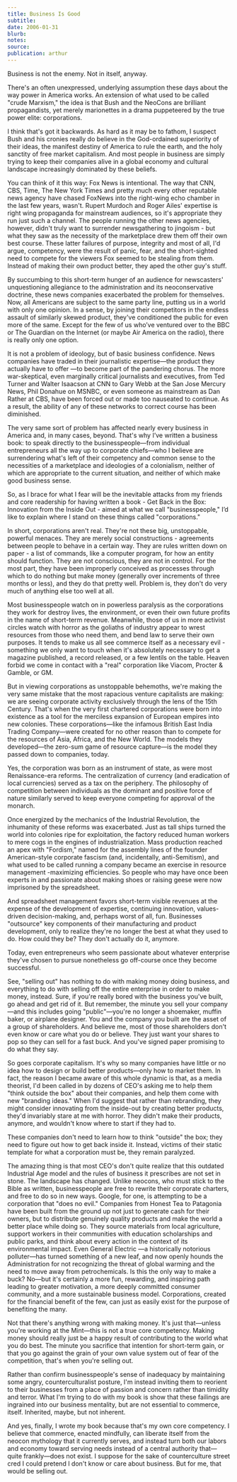 ```yaml
---
title: Business Is Good
subtitle:
date: 2006-01-31
blurb:
notes:
source:
publication: arthur
---
```


Business is not the enemy. Not in itself, anyway.

There's an often unexpressed, underlying assumption these days about the way power in America works. An extension of what used to be called "crude Marxism," the idea is that Bush and the NeoCons are brilliant propagandists, yet merely marionettes in a drama puppeteered by the true power elite: corporations.

I think that's got it backwards. As hard as it may be to fathom, I suspect Bush and his cronies really do believe in the God-ordained superiority of their ideas, the manifest destiny of America to rule the earth, and the holy sanctity of free market capitalism. And most people in business are simply trying to keep their companies alive in a global economy and cultural landscape increasingly dominated by these beliefs.

You can think of it this way: Fox News is intentional. The way that CNN, CBS, Time, The New York Times and pretty much every other reputable news agency have chased FoxNews into the right-wing echo chamber in the last few years, wasn't. Rupert Murdoch and Roger Ailes' expertise is right wing propaganda for mainstream audiences, so it's appropriate they run just such a channel. The people running the other news agencies, however, didn't truly want to surrender newsgathering to jingoism - but what they saw as the necessity of the marketplace drew them off their own best course. These latter failures of purpose, integrity and most of all, I'd argue, competency, were the result of panic, fear, and the short-sighted need to compete for the viewers Fox seemed to be stealing from them. Instead of making their own product better, they aped the other guy's stuff.

By succumbing to this short-term hunger of an audience for newscasters' unquestioning allegiance to the administration and its neoconservative doctrine, these news companies exacerbated the problem for themselves. Now, all Americans are subject to the same party line, putting us in a world with only one opinion. In a sense, by joining their competitors in the endless assault of similarly skewed product, they've conditioned the public for even more of the same. Except for the few of us who’ve ventured over to the BBC or The Guardian on the Internet (or maybe Air America on the radio), there is really only one option.

It is not a problem of ideology, but of basic business confidence. News companies have traded in their journalistic expertise—the product they actually have to offer —to become part of the pandering chorus. The more war-skeptical, even marginally critical journalists and executives, from Ted Turner and Walter Isaacson at CNN to Gary Webb at the San Jose Mercury News, Phil Donahue on MSNBC, or even someone as mainstream as Dan Rather at CBS, have been forced out or made too nauseated to continue. As a result, the ability of any of these networks to correct course has been diminished.

The very same sort of problem has affected nearly every business in America and, in many cases, beyond. That's why I’ve written a business book: to speak directly to the businesspeople—from individual entrepreneurs all the way up to corporate chiefs—who I believe are surrendering what's left of their competency and common sense to the necessities of a marketplace and ideologies of a colonialism, neither of which are appropriate to the current situation, and neither of which make good business sense.

So, as I brace for what I fear will be the inevitable attacks from my friends and core readership for having written a book - Get Back in the Box: Innovation from the Inside Out - aimed at what we call "businesspeople," I’d like to explain where I stand on these things called "corporations."

In short, corporations aren't real. They're not these big, unstoppable, powerful menaces. They are merely social constructions - agreements between people to behave in a certain way. They are rules written down on paper - a list of commands, like a computer program, for how an entity should function. They are not conscious, they are not in control. For the most part, they have been improperly conceived as processes through which to do nothing but make money (generally over increments of three months or less), and they do that pretty well. Problem is, they don't do very much of anything else too well at all.

Most businesspeople watch on in powerless paralysis as the corporations they work for destroy lives, the environment, or even their own future profits in the name of short-term revenue. Meanwhile, those of us in more activist circles watch with horror as the goliaths of industry appear to wrest resources from those who need them, and bend law to serve their own purposes. It tends to make us all see commerce itself as a necessary evil - something we only want to touch when it's absolutely necessary to get a magazine published, a record released, or a few lentils on the table. Heaven forbid we come in contact with a "real" corporation like Viacom, Procter & Gamble, or GM.

But in viewing corporations as unstoppable behemoths, we're making the very same mistake that the most rapacious venture capitalists are making: we are seeing corporate activity exclusively through the lens of the 15th Century. That's when the very first chartered corporations were born into existence as a tool for the merciless expansion of European empires into new colonies. These corporations—like the infamous British East India Trading Company—were created for no other reason than to compete for the resources of Asia, Africa, and the New World. The models they developed—the zero-sum game of resource capture—is the model they passed down to companies, today.

Yes, the corporation was born as an instrument of state, as were most Renaissance-era reforms. The centralization of currency (and eradication of local currencies) served as a tax on the periphery. The philosophy of competition between individuals as the dominant and positive force of nature similarly served to keep everyone competing for approval of the monarch.

Once energized by the mechanics of the Industrial Revolution, the inhumanity of these reforms was exacerbated. Just as tall ships turned the world into colonies ripe for exploitation, the factory reduced human workers to mere cogs in the engines of industrialization. Mass production reached an apex with "Fordism," named for the assembly lines of the founder American-style corporate fascism (and, incidentally, anti-Semitism), and what used to be called running a company became an exercise in resource management -maximizing efficiencies. So people who may have once been experts in and passionate about making shoes or raising geese were now imprisoned by the spreadsheet.

And spreadsheet management favors short-term visible revenues at the expense of the development of expertise, continuing innovation, values-driven decision-making, and, perhaps worst of all, fun. Businesses "outsource" key components of their manufacturing and product development, only to realize they're no longer the best at what they used to do. How could they be? They don't actually do it, anymore.

Today, even entrepreneurs who seem passionate about whatever enterprise they've chosen to pursue nonetheless go off-course once they become successful.

See, "selling out" has nothing to do with making money doing business, and everything to do with selling off the entire enterprise in order to make money, instead. Sure, if you're really bored with the business you've built, go ahead and get rid of it. But remember, the minute you sell your company—and this includes going "public"—you're no longer a shoemaker, muffin baker, or airplane designer. You and the company you built are the asset of a group of shareholders. And believe me, most of those shareholders don't even know or care what you do or believe. They just want your shares to pop so they can sell for a fast buck. And you've signed paper promising to do what they say.

So goes corporate capitalism. It's why so many companies have little or no idea how to design or build better products—only how to market them. In fact, the reason I became aware of this whole dynamic is that, as a media theorist, I'd been called in by dozens of CEO's asking me to help them "think outside the box" about their companies, and help them come with new "branding ideas." When I'd suggest that rather than rebranding, they might consider innovating from the inside-out by creating better products, they'd invariably stare at me with horror. They didn't make their products, anymore, and wouldn't know where to start if they had to.

These companies don't need to learn how to think "outside" the box; they need to figure out how to get back inside it. Instead, victims of their static template for what a corporation must be, they remain paralyzed.

The amazing thing is that most CEO's don't quite realize that this outdated Industrial Age model and the rules of business it prescribes are not set in stone. The landscape has changed. Unlike neocons, who must stick to the Bible as written, businesspeople are free to rewrite their corporate charters, and free to do so in new ways. Google, for one, is attempting to be a corporation that "does no evil." Companies from Honest Tea to Patagonia have been built from the ground up not just to generate cash for their owners, but to distribute genuinely quality products and make the world a better place while doing so. They source materials from local agriculture, support workers in their communities with education scholarships and public parks, and think about every action in the context of its environmental impact. Even General Electric —a historically notorious polluter—has turned something of a new leaf, and now openly hounds the Administration for not recognizing the threat of global warming and the need to move away from petrochemicals. Is this the only way to make a buck? No—but it's certainly a more fun, rewarding, and inspiring path leading to greater motivation, a more deeply committed consumer community, and a more sustainable business model. Corporations, created for the financial benefit of the few, can just as easily exist for the purpose of benefiting the many.

Not that there's anything wrong with making money. It's just that—unless you're working at the Mint—this is not a true core competency. Making money should really just be a happy result of contributing to the world what you do best. The minute you sacrifice that intention for short-term gain, or that you go against the grain of your own value system out of fear of the competition, that's when you're selling out.

Rather than confirm businesspeople's sense of inadequacy by maintaining some angry, counterculturalist posture, I'm instead inviting them to reorient to their businesses from a place of passion and concern rather than timidity and terror. What I'm trying to do with my book is show that these failings are ingrained into our business mentality, but are not essential to commerce, itself. Inherited, maybe, but not inherent.

And yes, finally, I wrote my book because that's my own core competency. I believe that commerce, enacted mindfully, can liberate itself from the neocon mythology that it currently serves, and instead turn both our labors and economy toward serving needs instead of a central authority that—quite frankly—does not exist. I suppose for the sake of counterculture street cred I could pretend I don't know or care about business. But for me, that would be selling out.

##
